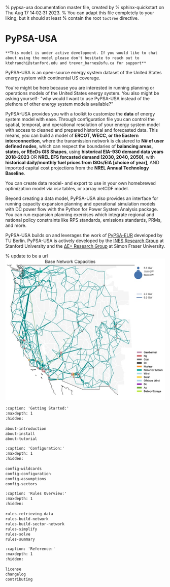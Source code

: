 % pypsa-usa documentation master file, created by
% sphinx-quickstart on Thu Aug 17 14:02:31 2023.
% You can adapt this file completely to your liking, but it should at least
% contain the root `toctree` directive.

# PyPSA-USA

```{warning}
**This model is under active development. If you would like to chat about using the model please don't hesitate to reach out to ktehranchi@stanford.edu and trevor_barnes@sfu.ca for support**
```

PyPSA-USA is an open-source energy system dataset of the United States energy system with continental US coverage.

You're might be here because you are interested in running planning or operations models of the United States energy system. You also might be asking yourself- "why would I want to use PyPSA-USA instead of the plethora of other energy system models available?"

PyPSA-USA provides you with a toolkit to customize the **data** of energy system model with ease. Through configuration file you can control the spatial, temporal, and operational resolution of your energy system model with access to cleaned and prepared historical and forecasted data. This means, you can build a model of **ERCOT, WECC, or the Eastern interconnection**, where the transmission network is clustered to **N# of user defined nodes**, which can respect the boundaries of **balancing areas, states, or REeDs GIS Shapes**, using **historical EIA-930 demand data years 2018-2023** OR **NREL EFS forcasted demand [2030, 2040, 2050]**, with **historical daily/monthly fuel prices from ISOs/EIA [choice of year]**, AND imported capital cost projections from the **NREL Annual Technology Baseline**.

You can create data model- and export to use in your own homebrewed optimization model via csv tables, or xarray netCDF model.

Beyond creating a data model, PyPSA-USA also provides an interface for running capacity expansion planning and operational simulation models with DC power flow with the Python for Power System Analysis package. You can run expansion planning exercises which integrate regional and national policy constraints like RPS standards, emissions standards, PRMs, and more.

PyPSA-USA builds on and leverages the work of [PyPSA-EUR](https://pypsa-eur.readthedocs.io/en/latest/index.html) developed by TU Berlin. PyPSA-USA is actively developed by the [INES Research Group](https://ines.stanford.edu) at Stanford University and the [ΔE+ Research Group](https://www.sfu.ca/see/research/delta-e.html) at Simon Fraser University.


% update to be a url
![WECC-grid](_static/WECC.jpg)

<!-- ```{include} ../../README.md
:relative-images:
``` -->

<!-- # Indices and tables

- {ref}`genindex`
- {ref}`modindex`
- {ref}`search` -->

<!-- ```{toctree}
:caption: 'Contents:'
:maxdepth: 2
``` -->

```{toctree}
:caption: 'Getting Started:'
:maxdepth: 1
:hidden:

about-introduction
about-install
about-tutorial
```

```{toctree}
:caption: 'Configuration:'
:maxdepth: 1
:hidden:

config-wildcards
config-configuration
config-assumptions
config-sectors
```

```{toctree}
:caption: 'Rules Overview:'
:maxdepth: 1
:hidden:

rules-retrieving-data
rules-build-network
rules-build-sector-network
rules-simplify
rules-solve
rules-summary
```

```{toctree}
:caption: 'Reference:'
:maxdepth: 1
:hidden:

license
changelog
contributing
```
